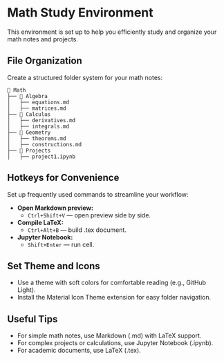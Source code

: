 # Math Study Environment

This environment is set up to help you efficiently study and organize your math notes and projects.

## File Organization
Create a structured folder system for your math notes:

```
📂 Math
├── 📂 Algebra
│   ├── equations.md
│   ├── matrices.md
├── 📂 Calculus
│   ├── derivatives.md
│   ├── integrals.md
├── 📂 Geometry
│   ├── theorems.md
│   ├── constructions.md
├── 📂 Projects
│   ├── project1.ipynb
```

## Hotkeys for Convenience
Set up frequently used commands to streamline your workflow:

- **Open Markdown preview:**
  - `Ctrl+Shift+V` — open preview side by side.
- **Compile LaTeX:**
  - `Ctrl+Alt+B` — build .tex document.
- **Jupyter Notebook:**
  - `Shift+Enter` — run cell.

## Set Theme and Icons
- Use a theme with soft colors for comfortable reading (e.g., GitHub Light).
- Install the Material Icon Theme extension for easy folder navigation.

## Useful Tips
- For simple math notes, use Markdown (.md) with LaTeX support.
- For complex projects or calculations, use Jupyter Notebook (.ipynb).
- For academic documents, use LaTeX (.tex).